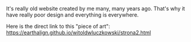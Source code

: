 It's really old website created by me many, many years ago. That's why it have really poor design and everything is everywhere. 

Here is the direct link to this "piece of art": https://earthalign.github.io/witoldwluczkowski/strona2.html
